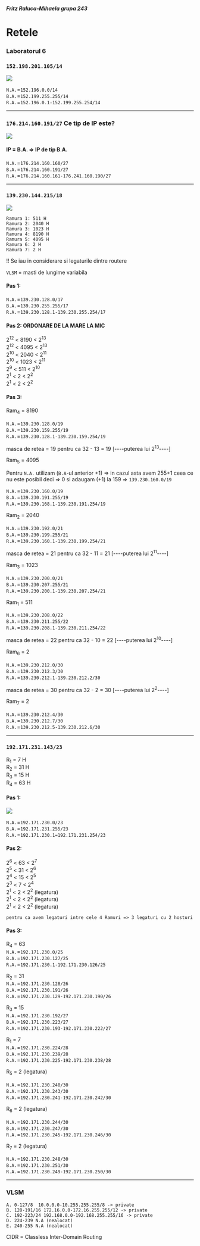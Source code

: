 #####  Fritz Raluca-Mihaela grupa 243
#  Retele
### Laboratorul 6 


### `152.198.201.105/14`

![](https://media.discordapp.net/attachments/841731398952026133/955579273496887296/unknown.png?width=608&height=375)

`N.A.`=`152.196.0.0/14`  
`B.A.`=`152.199.255.255/14`  
`R.A.`=`152.196.0.1-152.199.255.254/14`  

---

### `176.214.160.191/27` Ce tip de IP este?

![](https://media.discordapp.net/attachments/841731398952026133/955581044831187014/unknown.png?width=660&height=376)

#### IP = B.A. => IP de tip B.A.   

`N.A.`=`176.214.160.160/27`  
`B.A.`=`176.214.160.191/27`  
`R.A.`=`176.214.160.161-176.241.160.190/27`  

---

### `139.230.144.215/18`  

![](https://media.discordapp.net/attachments/841731398952026133/955581714195951676/unknown.png?width=630&height=375)

    Ramura 1: 511 H  
    Ramura 2: 2040 H  
    Ramura 3: 1023 H  
    Ramura 4: 8190 H  
    Ramura 5: 4095 H  
    Ramura 6: 2 H   
    Ramura 7: 2 H  

!! Se iau in considerare si legaturile dintre routere  

`VLSM` = masti de lungime variabila    

#### Pas 1:  

`N.A.`=`139.230.128.0/17`  
`B.A.`=`139.230.255.255/17`  
`R.A.`=`139.230.128.1-139.230.255.254/17`  

#### Pas 2: ORDONARE DE LA MARE LA MIC

2<sup>12</sup> < 8190 < 2<sup>13</sup>  
2<sup>12</sup> < 4095 < 2<sup>13</sup>  
2<sup>10</sup> < 2040 < 2<sup>11</sup>   
2<sup>10</sup> < 1023 < 2<sup>11</sup>   
2<sup>9</sup> < 511 < 2<sup>10</sup>   
2<sup>1</sup> < 2 < 2<sup>2</sup>   
2<sup>1</sup> < 2 < 2<sup>2</sup>   


#### Pas 3:
Ram<sub>4</sub> = 8190  

`N.A.`=`139.230.128.0/19`   
`B.A.`=`139.230.159.255/19`  
`R.A.`=`139.230.128.1-139.230.159.254/19`  

masca de retea = 19 pentru ca 32 - 13 = 19 [----puterea lui 2<sup>13</sup>----]  

Ram<sub>5</sub> = 4095  
 
Pentru `N.A.` utilizam (`B.A`-ul anterior +1) => in cazul asta avem 255+1 ceea ce nu este posibil deci => 0 si adaugam (+1) la 159 => `139.230.160.0/19`  

`N.A.`=`139.230.160.0/19`  
`B.A.`=`139.230.191.255/19`  
`R.A.`=`139.230.168.1-139.230.191.254/19`  

Ram<sub>2</sub> = 2040  

`N.A.`=`139.230.192.0/21`  
`B.A.`=`139.230.199.255/21`  
`R.A.`=`139.230.160.1-139.230.199.254/21`  

masca de retea = 21 pentru ca 32 - 11 = 21 [----puterea lui 2<sup>11</sup>----]  

Ram<sub>3</sub> = 1023  

`N.A.`=`139.230.200.0/21`  
`B.A.`=`139.230.207.255/21`  
`R.A.`=`139.230.200.1-139.230.207.254/21`  

Ram<sub>1</sub> = 511  

`N.A.`=`139.230.208.0/22`  
`B.A.`=`139.230.211.255/22`  
`R.A.`=`139.230.208.1-139.230.211.254/22`  

masca de retea = 22 pentru ca 32 - 10 = 22 [----puterea lui 2<sup>10</sup>----]  

Ram<sub>6</sub> = 2 

`N.A.`=`139.230.212.0/30`  
`B.A.`=`139.230.212.3/30`  
`R.A.`=`139.230.212.1-139.230.212.2/30`  

masca de retea = 30 pentru ca 32 - 2 = 30 [----puterea lui 2<sup>2</sup>----]  

Ram<sub>7</sub> = 2  

`N.A.`=`139.230.212.4/30`  
`B.A.`=`139.230.212.7/30`  
`R.A.`=`139.230.212.5-139.230.212.6/30`  
 
---

### `192.171.231.143/23`

R<sub>1</sub> = 7 H  
R<sub>2</sub> = 31 H  
R<sub>3</sub> = 15 H   
R<sub>4</sub> = 63 H  

#### Pas 1:

![](https://media.discordapp.net/attachments/841731398952026133/955584794991939664/unknown.png?width=664&height=375)

`N.A.`=`192.171.230.0/23`  
`B.A.`=`192.171.231.255/23`  
`R.A.`=`192.171.230.1=192.171.231.254/23`  

#### Pas 2:

2<sup>6</sup> < 63 < 2<sup>7</sup>  
2<sup>5</sup> < 31 < 2<sup>6</sup>  
2<sup>4</sup> < 15 < 2<sup>5</sup>   
2<sup>3</sup> < 7 < 2<sup>4</sup>   
2<sup>1</sup> < 2 < 2<sup>2</sup>   (legatura)  
2<sup>1</sup> < 2 < 2<sup>2</sup>   (legatura)  
2<sup>1</sup> < 2 < 2<sup>2</sup>   (legatura)  

    pentru ca avem legaturi intre cele 4 Ramuri => 3 legaturi cu 2 hosturi  

#### Pas 3:  

R<sub>4</sub> = 63  
`N.A.`=`192.171.230.0/25`   
`B.A.`=`192.171.230.127/25`  
`R.A.`=`192.171.230.1-192.171.230.126/25`  

R<sub>2</sub> = 31  
`N.A.`=`192.171.230.128/26`  
`B.A.`=`192.171.230.191/26`  
`R.A.`=`192.171.230.129-192.171.230.190/26`  

R<sub>3</sub> = 15  
`N.A.`=`192.171.230.192/27`  
`B.A.`=`192.171.230.223/27`  
`R.A.`=`192.171.230.193-192.171.230.222/27`  

R<sub>1</sub> = 7  
`N.A.`=`192.171.230.224/28`  
`B.A.`=`192.171.230.239/28`  
`R.A.`=`192.171.230.225-192.171.230.238/28`  

R<sub>5</sub> = 2 (legatura)  

`N.A.`=`192.171.230.240/30`  
`B.A.`=`192.171.230.243/30`  
`R.A.`=`192.171.230.241-192.171.230.242/30`  

R<sub>6</sub> = 2 (legatura)  

`N.A.`=`192.171.230.244/30`  
`B.A.`=`192.171.230.247/30`  
`R.A.`=`192.171.230.245-192.171.230.246/30`  

R<sub>7</sub> = 2 (legatura)  

`N.A.`=`192.171.230.248/30`  
`B.A.`=`192.171.230.251/30`  
`R.A.`=`192.171.230.249-192.171.230.250/30`  

---

### VLSM 

    A. 0-127/8  10.0.0.0-10.255.255.255/8 -> private
    B. 128-191/16 172.16.0.0-172.16.255.255/12 -> private
    C. 192-223/24 192.168.0.0-192.168.255.255/16 -> private
    D. 224-239 N.A (nealocat)
    E. 240-255 N.A (nealocat)

CIDR = Classless Inter-Domain Routing